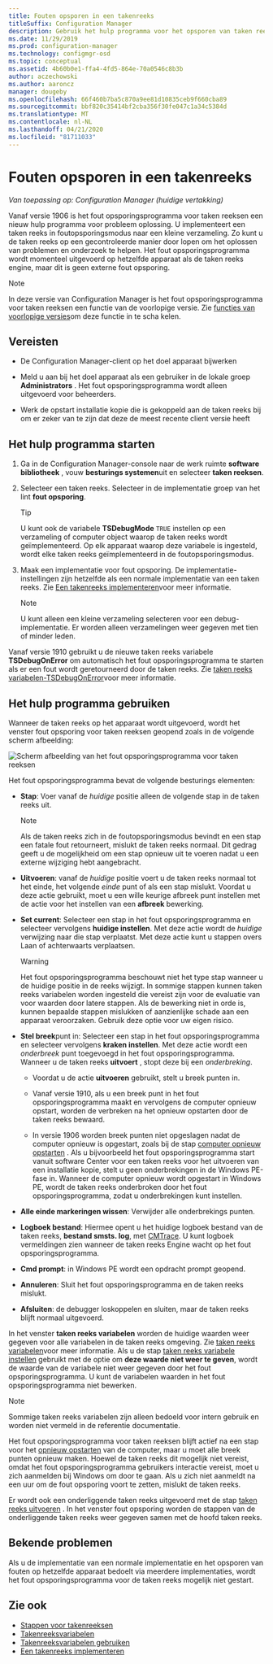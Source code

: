 ```yaml
---
title: Fouten opsporen in een takenreeks
titleSuffix: Configuration Manager
description: Gebruik het hulp programma voor het opsporen van taken reeksen om een taken reeks op te lossen.
ms.date: 11/29/2019
ms.prod: configuration-manager
ms.technology: configmgr-osd
ms.topic: conceptual
ms.assetid: 4b60b0e1-ffa4-4fd5-864e-70a0546c8b3b
author: aczechowski
ms.author: aaroncz
manager: dougeby
ms.openlocfilehash: 66f460b7ba5c870a9ee81d10835ceb9f660cba89
ms.sourcegitcommit: bbf820c35414bf2cba356f30fe047c1a34c5384d
ms.translationtype: MT
ms.contentlocale: nl-NL
ms.lasthandoff: 04/21/2020
ms.locfileid: "81711033"
---
```

# <a name="debug-a-task-sequence"></a>Fouten opsporen in een takenreeks

*Van toepassing op: Configuration Manager (huidige vertakking)*

<!--3612274-->

Vanaf versie 1906 is het fout opsporingsprogramma voor taken reeksen een nieuw hulp programma voor probleem oplossing. U implementeert een taken reeks in foutopsporingsmodus naar een kleine verzameling. Zo kunt u de taken reeks op een gecontroleerde manier door lopen om het oplossen van problemen en onderzoek te helpen. Het fout opsporingsprogramma wordt momenteel uitgevoerd op hetzelfde apparaat als de taken reeks engine, maar dit is geen externe fout opsporing.

> [!Note]  
> In deze versie van Configuration Manager is het fout opsporingsprogramma voor taken reeksen een functie van de voorlopige versie. Zie [functies van voorlopige versies](../../core/servers/manage/pre-release-features.md)om deze functie in te scha kelen.  


## <a name="prerequisites"></a>Vereisten

- De Configuration Manager-client op het doel apparaat bijwerken

- Meld u aan bij het doel apparaat als een gebruiker in de lokale groep **Administrators** . Het fout opsporingsprogramma wordt alleen uitgevoerd voor beheerders.

- Werk de opstart installatie kopie die is gekoppeld aan de taken reeks bij om er zeker van te zijn dat deze de meest recente client versie heeft


## <a name="start-the-tool"></a>Het hulp programma starten

1. Ga in de Configuration Manager-console naar de werk ruimte **software bibliotheek** , vouw **besturings systemen**uit en selecteer **taken reeksen**.

1. Selecteer een taken reeks. Selecteer in de implementatie groep van het lint **fout opsporing**.

    > [!Tip]  
    > U kunt ook de variabele **TSDebugMode** `TRUE` instellen op een verzameling of computer object waarop de taken reeks wordt geïmplementeerd. Op elk apparaat waarop deze variabele is ingesteld, wordt elke taken reeks geïmplementeerd in de foutopsporingsmodus.

1. Maak een implementatie voor fout opsporing. De implementatie-instellingen zijn hetzelfde als een normale implementatie van een taken reeks. Zie [Een takenreeks implementeren](deploy-a-task-sequence.md#process)voor meer informatie.

    > [!Note]  
    > U kunt alleen een kleine verzameling selecteren voor een debug-implementatie. Er worden alleen verzamelingen weer gegeven met tien of minder leden.

Vanaf versie 1910 gebruikt u de nieuwe taken reeks variabele **TSDebugOnError** om automatisch het fout opsporingsprogramma te starten als er een fout wordt geretourneerd door de taken reeks.<!-- 5012536 --> Zie [taken reeks variabelen-TSDebugOnError](../understand/task-sequence-variables.md#TSDebugOnError)voor meer informatie.

## <a name="use-the-tool"></a>Het hulp programma gebruiken

Wanneer de taken reeks op het apparaat wordt uitgevoerd, wordt het venster fout opsporing voor taken reeksen geopend zoals in de volgende scherm afbeelding:

![Scherm afbeelding van het fout opsporingsprogramma voor taken reeksen](media/3612274-tsdebug.png)

Het fout opsporingsprogramma bevat de volgende besturings elementen:

- **Stap**: Voer vanaf de *huidige* positie alleen de volgende stap in de taken reeks uit.  

    > [!Note]  
    > Als de taken reeks zich in de foutopsporingsmodus bevindt en een stap een fatale fout retourneert, mislukt de taken reeks normaal. Dit gedrag geeft u de mogelijkheid om een stap opnieuw uit te voeren nadat u een externe wijziging hebt aangebracht.

- **Uitvoeren**: vanaf de *huidige* positie voert u de taken reeks normaal tot het einde, het volgende *einde* punt of als een stap mislukt. Voordat u deze actie gebruikt, moet u een wille keurige afbreek punt instellen met de actie voor het instellen van een **afbreek** bewerking.

- **Set current**: Selecteer een stap in het fout opsporingsprogramma en selecteer vervolgens **huidige instellen**. Met deze actie wordt de *huidige* verwijzing naar die stap verplaatst. Met deze actie kunt u stappen overs Laan of achterwaarts verplaatsen.  

    > [!Warning]  
    > Het fout opsporingsprogramma beschouwt niet het type stap wanneer u de huidige positie in de reeks wijzigt. In sommige stappen kunnen taken reeks variabelen worden ingesteld die vereist zijn voor de evaluatie van voor waarden door latere stappen. Als de bewerking niet in orde is, kunnen bepaalde stappen mislukken of aanzienlijke schade aan een apparaat veroorzaken. Gebruik deze optie voor uw eigen risico.  

- **Stel breek**punt in: Selecteer een stap in het fout opsporingsprogramma en selecteer vervolgens **kraken instellen**. Met deze actie wordt een *onderbreek* punt toegevoegd in het fout opsporingsprogramma. Wanneer u de taken reeks **uitvoert** , stopt deze bij een *onderbreking*.  

    - Voordat u de actie **uitvoeren** gebruikt, stelt u breek punten in.

    - Vanaf versie 1910, als u een breek punt in het fout opsporingsprogramma maakt en vervolgens de computer opnieuw opstart, worden de verbreken na het opnieuw opstarten door de taken reeks bewaard.<!-- 5012509 -->

    - In versie 1906 worden breek punten niet opgeslagen nadat de computer opnieuw is opgestart, zoals bij de stap [computer opnieuw opstarten](../understand/task-sequence-steps.md#BKMK_RestartComputer) . Als u bijvoorbeeld het fout opsporingsprogramma start vanuit software Center voor een taken reeks voor het uitvoeren van een installatie kopie, stelt u geen onderbrekingen in de Windows PE-fase in. Wanneer de computer opnieuw wordt opgestart in Windows PE, wordt de taken reeks onderbroken door het fout opsporingsprogramma, zodat u onderbrekingen kunt instellen.

- **Alle einde markeringen wissen**: Verwijder alle onderbrekings punten.

- **Logboek bestand**: Hiermee opent u het huidige logboek bestand van de taken reeks, **bestand smsts. log**, met [CMTrace](../../core/support/cmtrace.md). U kunt logboek vermeldingen zien wanneer de taken reeks Engine wacht op het fout opsporingsprogramma.

- **Cmd prompt**: in Windows PE wordt een opdracht prompt geopend.

- **Annuleren**: Sluit het fout opsporingsprogramma en de taken reeks mislukt.

- **Afsluiten**: de debugger loskoppelen en sluiten, maar de taken reeks blijft normaal uitgevoerd.

In het venster **taken reeks variabelen** worden de huidige waarden weer gegeven voor alle variabelen in de taken reeks omgeving. Zie [taken reeks variabelen](../understand/task-sequence-variables.md)voor meer informatie. Als u de stap [taken reeks variabele instellen](../understand/task-sequence-steps.md#BKMK_SetTaskSequenceVariable) gebruikt met de optie om **deze waarde niet weer te geven**, wordt de waarde van de variabele niet weer gegeven door het fout opsporingsprogramma. U kunt de variabelen waarden in het fout opsporingsprogramma niet bewerken.

> [!Note]
> Sommige taken reeks variabelen zijn alleen bedoeld voor intern gebruik en worden niet vermeld in de referentie documentatie.

Het fout opsporingsprogramma voor taken reeksen blijft actief na een stap voor het [opnieuw opstarten](../understand/task-sequence-steps.md#BKMK_RestartComputer) van de computer, maar u moet alle breek punten opnieuw maken. Hoewel de taken reeks dit mogelijk niet vereist, omdat het fout opsporingsprogramma gebruikers interactie vereist, moet u zich aanmelden bij Windows om door te gaan. Als u zich niet aanmeldt na een uur om de fout opsporing voort te zetten, mislukt de taken reeks.

Er wordt ook een onderliggende taken reeks uitgevoerd met de stap [taken reeks uitvoeren](../understand/task-sequence-steps.md#child-task-sequence) . In het venster fout opsporing worden de stappen van de onderliggende taken reeks weer gegeven samen met de hoofd taken reeks.


## <a name="known-issues"></a>Bekende problemen

Als u de implementatie van een normale implementatie en het opsporen van fouten op hetzelfde apparaat bedoelt via meerdere implementaties, wordt het fout opsporingsprogramma voor de taken reeks mogelijk niet gestart.


## <a name="see-also"></a>Zie ook

- [Stappen voor takenreeksen](../understand/task-sequence-steps.md)
- [Takenreeksvariabelen](../understand/task-sequence-variables.md)
- [Takenreeksvariabelen gebruiken](../understand/using-task-sequence-variables.md)
- [Een takenreeks implementeren](deploy-a-task-sequence.md)
